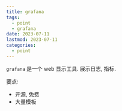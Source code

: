 ```yaml
---
title: grafana
tags:
  - point
  - grafana
date: 2023-07-11
lastmod: 2023-07-11
categories:
  - point
---
```


`grafana` 是一个 web 显示工具. 展示日志, 指标.

要点:

- 开源, 免费
- 大量模板
